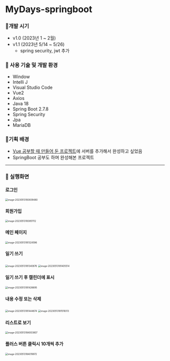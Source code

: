 # MyDays-springboot

### 🔸개발 시기

- v1.0 (2023년 1 ~ 2월)
- v1.1 (2023년 5/14 ~ 5/26)
  - spring security, jwt 추가

### 🔸 사용 기술 및 개발 환경

- Window
- Intelli J
- Visual Studio Code
- Vue2
- Axios
- Java 18
- Spring Boot 2.7.8
- Spring Security
- Jpa
- MariaDB

### 🔸기획 배경

- [Vue 공부할 때 만들어 둔  프로젝트](https://github.com/kimwonny8/Vue-Diary)에 서버를 추가해서 완성하고 싶었음
- SpringBoot 공부도 하며 완성해본 프로젝트

***

### 📌 실행화면

#### 로그인

<img src="./assets/image-20230513183839480.png" alt="image-20230513183839480" style="zoom: 50%;" />

#### 회원가입

<img src="./assets/image-20230513183851112.png" alt="image-20230513183851112" style="zoom:50%;" />

#### 메인 페이지

<img src="./assets/image-20230513181324596.png" alt="image-20230513181324596" style="zoom:50%;" />

#### 일기 쓰기

<img src="./assets/image-20230513181340676.png" alt="image-20230513181340676" style="zoom: 50%;" />

<img src="./assets/image-20230513181405514.png" alt="image-20230513181405514" style="zoom:50%;" />

#### 일기 쓰기 후 캘린더에 표시

<img src="./assets/image-20230513181426695.png" alt="image-20230513181426695" style="zoom:50%;" />

#### 내용 수정 또는 삭제

<img src="./assets/image-20230513181444674.png" alt="image-20230513181444674" style="zoom:50%;" />

<img src="./assets/image-20230513181519313.png" alt="image-20230513181519313" style="zoom:50%;" />

#### 리스트로 보기

<img src="./assets/image-20230513184003807.png" alt="image-20230513184003807" style="zoom:50%;" />

#### 플러스 버튼 클릭시 10개씩 추가

<img src="./assets/image-20230513184019972.png" alt="image-20230513184019972" style="zoom:50%;" />
